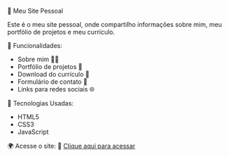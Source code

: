  🚀 Meu Site Pessoal

Este é o meu site pessoal, onde compartilho informações sobre mim, meu portfólio de projetos e meu currículo.

 📌 Funcionalidades:
- Sobre mim 🧑‍💻
- Portfólio de projetos 💼
- Download do currículo 📄
- Formulário de contato 📧
- Links para redes sociais 🌐

 🎨 Tecnologias Usadas:
- HTML5
- CSS3
- JavaScript

 🌍 Acesse o site:
🔗 [Clique aqui para acessar](https://bruno-modesto01.github.io/Meu_site_pessoal/)
